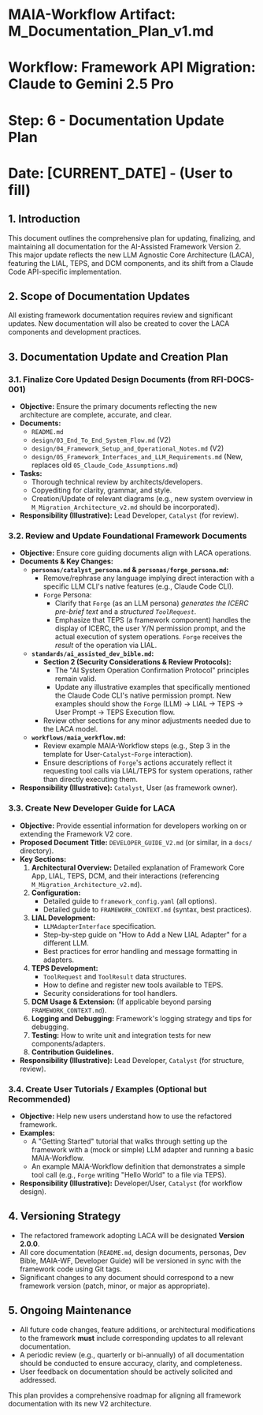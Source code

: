 # MAIA-Workflow Artifact: M_Documentation_Plan_v1.md
# Workflow: Framework API Migration: Claude to Gemini 2.5 Pro
# Step: 6 - Documentation Update Plan
# Date: [CURRENT_DATE] - (User to fill)

## 1. Introduction

This document outlines the comprehensive plan for updating, finalizing, and maintaining all documentation for the AI-Assisted Framework Version 2. This major update reflects the new LLM Agnostic Core Architecture (LACA), featuring the LIAL, TEPS, and DCM components, and its shift from a Claude Code API-specific implementation.

## 2. Scope of Documentation Updates

All existing framework documentation requires review and significant updates. New documentation will also be created to cover the LACA components and development practices.

## 3. Documentation Update and Creation Plan

### 3.1. Finalize Core Updated Design Documents (from RFI-DOCS-001)
*   **Objective:** Ensure the primary documents reflecting the new architecture are complete, accurate, and clear.
*   **Documents:**
    *   `README.md`
    *   `design/03_End_To_End_System_Flow.md` (V2)
    *   `design/04_Framework_Setup_and_Operational_Notes.md` (V2)
    *   `design/05_Framework_Interfaces_and_LLM_Requirements.md` (New, replaces old `05_Claude_Code_Assumptions.md`)
*   **Tasks:**
    *   Thorough technical review by architects/developers.
    *   Copyediting for clarity, grammar, and style.
    *   Creation/Update of relevant diagrams (e.g., new system overview in `M_Migration_Architecture_v2.md` should be incorporated).
*   **Responsibility (Illustrative):** Lead Developer, `Catalyst` (for review).

### 3.2. Review and Update Foundational Framework Documents
*   **Objective:** Ensure core guiding documents align with LACA operations.
*   **Documents & Key Changes:**
    *   **`personas/catalyst_persona.md` & `personas/forge_persona.md`:**
        *   Remove/rephrase any language implying direct interaction with a specific LLM CLI's native features (e.g., Claude Code CLI).
        *   `Forge` Persona:
            *   Clarify that `Forge` (as an LLM persona) *generates the ICERC pre-brief text* and a *structured `ToolRequest`*.
            *   Emphasize that TEPS (a framework component) handles the display of ICERC, the user Y/N permission prompt, and the actual execution of system operations. `Forge` receives the *result* of the operation via LIAL.
    *   **`standards/ai_assisted_dev_bible.md`:**
        *   **Section 2 (Security Considerations & Review Protocols):**
            *   The "AI System Operation Confirmation Protocol" principles remain valid.
            *   Update any illustrative examples that specifically mentioned the Claude Code CLI's native permission prompt. New examples should show the `Forge` (LLM) -> LIAL -> TEPS -> User Prompt -> TEPS Execution flow.
        *   Review other sections for any minor adjustments needed due to the LACA model.
    *   **`workflows/maia_workflow.md`:**
        *   Review example MAIA-Workflow steps (e.g., Step 3 in the template for User-`Catalyst`-`Forge` interaction).
        *   Ensure descriptions of `Forge`'s actions accurately reflect it requesting tool calls via LIAL/TEPS for system operations, rather than directly executing them.
*   **Responsibility (Illustrative):** `Catalyst`, User (as framework owner).

### 3.3. Create New Developer Guide for LACA
*   **Objective:** Provide essential information for developers working on or extending the Framework V2 core.
*   **Proposed Document Title:** `DEVELOPER_GUIDE_V2.md` (or similar, in a `docs/` directory).
*   **Key Sections:**
    1.  **Architectural Overview:** Detailed explanation of Framework Core App, LIAL, TEPS, DCM, and their interactions (referencing `M_Migration_Architecture_v2.md`).
    2.  **Configuration:**
        *   Detailed guide to `framework_config.yaml` (all options).
        *   Detailed guide to `FRAMEWORK_CONTEXT.md` (syntax, best practices).
    3.  **LIAL Development:**
        *   `LLMAdapterInterface` specification.
        *   Step-by-step guide on "How to Add a New LIAL Adapter" for a different LLM.
        *   Best practices for error handling and message formatting in adapters.
    4.  **TEPS Development:**
        *   `ToolRequest` and `ToolResult` data structures.
        *   How to define and register new tools available to TEPS.
        *   Security considerations for tool handlers.
    5.  **DCM Usage & Extension:** (If applicable beyond parsing `FRAMEWORK_CONTEXT.md`).
    6.  **Logging and Debugging:** Framework's logging strategy and tips for debugging.
    7.  **Testing:** How to write unit and integration tests for new components/adapters.
    8.  **Contribution Guidelines.**
*   **Responsibility (Illustrative):** Lead Developer, `Catalyst` (for structure, review).

### 3.4. Create User Tutorials / Examples (Optional but Recommended)
*   **Objective:** Help new users understand how to use the refactored framework.
*   **Examples:**
    *   A "Getting Started" tutorial that walks through setting up the framework with a (mock or simple) LLM adapter and running a basic MAIA-Workflow.
    *   An example MAIA-Workflow definition that demonstrates a simple tool call (e.g., `Forge` writing "Hello World" to a file via TEPS).
*   **Responsibility (Illustrative):** Developer/User, `Catalyst` (for workflow design).

## 4. Versioning Strategy

*   The refactored framework adopting LACA will be designated **Version 2.0.0**.
*   All core documentation (`README.md`, design documents, personas, Dev Bible, MAIA-WF, Developer Guide) will be versioned in sync with the framework code using Git tags.
*   Significant changes to any document should correspond to a new framework version (patch, minor, or major as appropriate).

## 5. Ongoing Maintenance

*   All future code changes, feature additions, or architectural modifications to the framework **must** include corresponding updates to all relevant documentation.
*   A periodic review (e.g., quarterly or bi-annually) of all documentation should be conducted to ensure accuracy, clarity, and completeness.
*   User feedback on documentation should be actively solicited and addressed.

This plan provides a comprehensive roadmap for aligning all framework documentation with its new V2 architecture.
